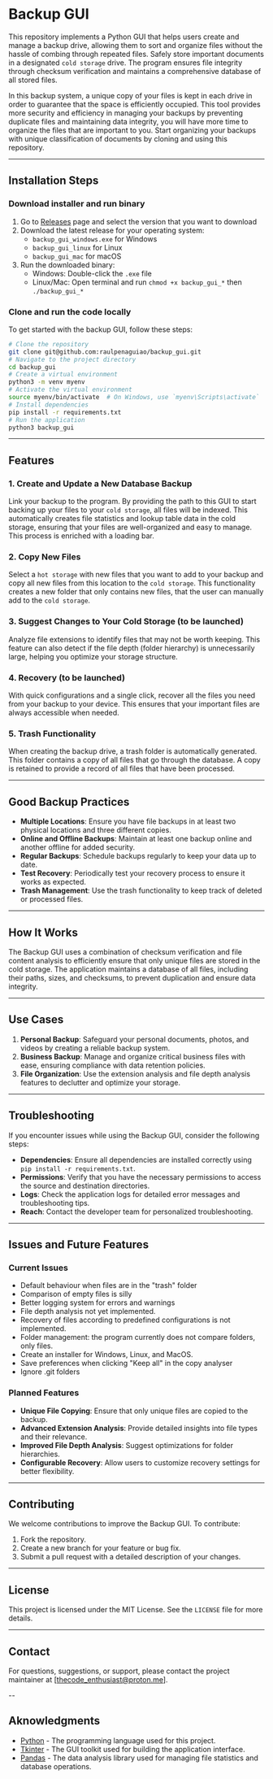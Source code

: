 # Backup GUI

This repository implements a Python GUI that helps users create and manage a backup drive, allowing them to sort and organize files without the hassle of combing through repeated files. Safely store important documents in a designated ``cold storage`` drive. The program ensures file integrity through checksum verification and maintains a comprehensive database of all stored files. 

In this backup system, a unique copy of your files is kept in each drive in order to guarantee that the space is efficiently occupied.
This tool provides more security and efficiency in managing your backups by preventing duplicate files and maintaining data integrity, you will have more time to organize the files that are important to you.
Start organizing your backups with unique classification of documents by cloning and using this repository.


---

## Installation Steps


### Download installer and run binary

1. Go to [Releases](https://github.com/raulpenaguiao/backup_gui/tree/main/releases) page and select the version that you want to download
2. Download the latest release for your operating system:
    - `backup_gui_windows.exe` for Windows
    - `backup_gui_linux` for Linux
    - `backup_gui_mac` for macOS
3. Run the downloaded binary:
    - Windows: Double-click the `.exe` file
    - Linux/Mac: Open terminal and run `chmod +x backup_gui_*` then `./backup_gui_*`

### Clone and run the code locally

To get started with the backup GUI, follow these steps:

```bash
# Clone the repository
git clone git@github.com:raulpenaguiao/backup_gui.git
# Navigate to the project directory
cd backup_gui
# Create a virtual environment
python3 -m venv myenv
# Activate the virtual environment
source myenv/bin/activate  # On Windows, use `myenv\Scripts\activate`
# Install dependencies
pip install -r requirements.txt
# Run the application
python3 backup_gui
```

---

## Features

### 1. Create and Update a New Database Backup
Link your backup to the program. By providing the path to this GUI to start backing up your files to your ``cold storage``, all files will be indexed. This automatically creates file statistics and lookup table data in the cold storage, ensuring that your files are well-organized and easy to manage.
This process is enriched with a loading bar.

### 2. Copy New Files
Select a ``hot storage`` with new files that you want to add to your backup and copy all new files from this location to the ``cold storage``.
This functionality creates a new folder that only contains new files, that the user can manually add to the ``cold storage``.

### 3. Suggest Changes to Your Cold Storage (to be launched)
Analyze file extensions to identify files that may not be worth keeping. This feature can also detect if the file depth (folder hierarchy) is unnecessarily large, helping you optimize your storage structure.

### 4. Recovery (to be launched)
With quick configurations and a single click, recover all the files you need from your backup to your device. This ensures that your important files are always accessible when needed.

### 5. Trash Functionality
When creating the backup drive, a trash folder is automatically generated. This folder contains a copy of all files that go through the database. A copy is retained to provide a record of all files that have been processed.

---

## Good Backup Practices

- **Multiple Locations**: Ensure you have file backups in at least two physical locations and three different copies.
- **Online and Offline Backups**: Maintain at least one backup online and another offline for added security.
- **Regular Backups**: Schedule backups regularly to keep your data up to date.
- **Test Recovery**: Periodically test your recovery process to ensure it works as expected.
- **Trash Management**: Use the trash functionality to keep track of deleted or processed files.

---
## How It Works
The Backup GUI uses a combination of checksum verification and file content analysis to efficiently ensure that only unique files are stored in the cold storage. The application maintains a database of all files, including their paths, sizes, and checksums, to prevent duplication and ensure data integrity.

---

## Use Cases
1. **Personal Backup**: Safeguard your personal documents, photos, and videos by creating a reliable backup system.
2. **Business Backup**: Manage and organize critical business files with ease, ensuring compliance with data retention policies.
3. **File Organization**: Use the extension analysis and file depth analysis features to declutter and optimize your storage.

---

## Troubleshooting
If you encounter issues while using the Backup GUI, consider the following steps:
- **Dependencies**: Ensure all dependencies are installed correctly using `pip install -r requirements.txt`.
- **Permissions**: Verify that you have the necessary permissions to access the source and destination directories.
- **Logs**: Check the application logs for detailed error messages and troubleshooting tips.
- **Reach**: Contact the developer team for personalized troubleshooting.

---

## Issues and Future Features

### Current Issues
- Default behaviour when files are in the "trash" folder
- Comparison of empty files is silly
- Better logging system for errors and warnings
- File depth analysis not yet implemented.
- Recovery of files according to predefined configurations is not implemented.
- Folder management: the program currently does not compare folders, only files.
- Create an installer for Windows, Linux, and MacOS.
- Save preferences when clicking "Keep all" in the copy analyser
- Ignore .git folders

### Planned Features
- **Unique File Copying**: Ensure that only unique files are copied to the backup.
- **Advanced Extension Analysis**: Provide detailed insights into file types and their relevance.
- **Improved File Depth Analysis**: Suggest optimizations for folder hierarchies.
- **Configurable Recovery**: Allow users to customize recovery settings for better flexibility.

---


## Contributing
We welcome contributions to improve the Backup GUI. To contribute:
1. Fork the repository.
2. Create a new branch for your feature or bug fix.
3. Submit a pull request with a detailed description of your changes.

---

## License
This project is licensed under the MIT License. See the `LICENSE` file for more details.

---

## Contact
For questions, suggestions, or support, please contact the project maintainer at [thecode_enthusiast@proton.me].

--

## Aknowledgments
- [Python](https://www.python.org/) - The programming language used for this project.
- [Tkinter](https://docs.python.org/3/library/tkinter.html) - The GUI toolkit used for building the application interface.
- [Pandas](https://pandas.pydata.org/) - The data analysis library used for managing file statistics and database operations.